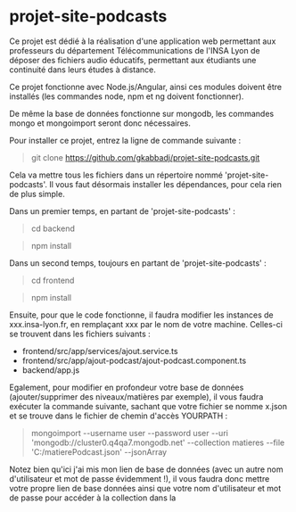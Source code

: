 # projet-site-podcasts

Ce projet est dédié à la 
réalisation d'une application 
web permettant aux professeurs 
du département Télécommunications 
de l'INSA Lyon de déposer des 
fichiers audio éducatifs, 
permettant aux étudiants 
une continuité dans leurs études à distance.

Ce projet fonctionne avec Node.js/Angular, 
ainsi ces modules doivent être 
installés (les commandes node, 
npm et ng doivent fonctionner).

De même la base de données fonctionne
sur mongodb, les commandes mongo 
et mongoimport seront donc nécessaires.

Pour installer ce projet, entrez la
ligne de commande suivante : 

> git clone https://github.com/gkabbadj/projet-site-podcasts.git

Cela va mettre tous les fichiers dans
un répertoire nommé 'projet-site-podcasts'. Il 
vous faut désormais installer les dépendances, pour cela
rien de plus simple. 

Dans un premier temps, en 
partant de 'projet-site-podcasts' : 

> cd backend

> npm install

Dans un second temps, toujours en
partant de 'projet-site-podcasts' : 

> cd frontend

> npm install

Ensuite, pour que le code fonctionne, 
il faudra modifier les instances de 
xxx.insa-lyon.fr, en remplaçant xxx par 
le nom de votre machine. Celles-ci se 
trouvent dans les fichiers suivants : 
- frontend/src/app/services/ajout.service.ts
- frontend/src/app/ajout-podcast/ajout-podcast.component.ts
- backend/app.js

Egalement, pour modifier en profondeur votre
base de données (ajouter/supprimer des niveaux/matières par exemple),
il vous faudra exécuter la commande suivante,
sachant que votre fichier se nomme x.json
et se trouve dans le fichier de chemin
d'accès YOURPATH :

> mongoimport --username user --password 
user --uri 'mongodb://cluster0.q4qa7.mongodb.net' 
--collection matieres --file 
'C:/matierePodcast.json' --jsonArray

Notez bien qu'ici j'ai mis mon lien de base de données 
(avec un autre nom d'utilisateur et mot de passe évidemment !),
il vous faudra donc mettre votre propre lien 
de base données ainsi que votre nom d'utilisateur et 
mot de passe pour accéder à la collection
dans la 
